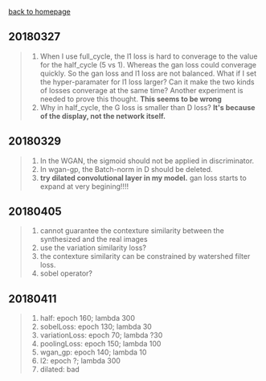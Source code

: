 
[back to homepage](https://viridyu.github.io/)

## 20180327

> 1. When I use full_cycle, the l1 loss is hard to converage to the value for the half_cycle (5 vs 1). Whereas the gan loss could converage quickly. So the gan loss and l1 loss are not balanced. What if I set the hyper-paramater for l1 loss larger? Can it make the two kinds of losses converage at the same time? Another experiment is needed to prove this thought. **This seems to be wrong**
> 2. Why in half_cycle, the G loss is smaller than D loss? **It's because of the display, not the network itself.**

## 20180329

> 1. In the WGAN, the sigmoid should not be applied in discriminator.
> 2. In wgan-gp, the Batch-norm in D should be deleted.
> 3. **try dilated convolutional layer in my model.**  gan loss starts to expand at very begining!!!!

## 20180405

> 1. cannot guarantee the contexture similarity between the synthesized and the real images
> 2. use the variation similarity loss?
> 3. the contexture similarity can be constrained by watershed filter loss.
> 4. sobel operator?


## 20180411
> 1. half: epoch 160; lambda 300
> 2. sobelLoss: epoch 130; lambda 30
> 3. variationLoss: epoch 70; lambda ?30
> 4. poolingLoss: epoch 150; lambda 100
> 5. wgan_gp: epoch 140; lambda 10
> 6. l2: epoch ?; lambda 300
> 7. dilated: bad
